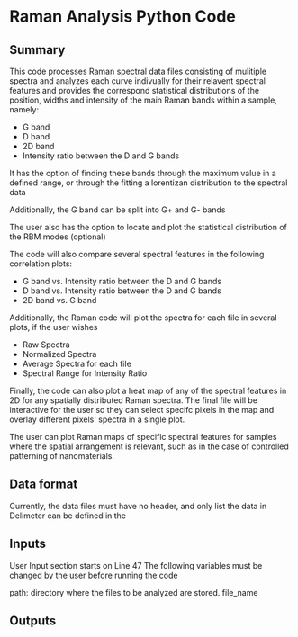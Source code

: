 # Raman Analysis Python Code


## Summary

This code processes Raman spectral data files consisting of mulitiple spectra and analyzes each curve indivually for their relavent spectral features and provides the correspond statistical distributions of the position, widths and intensity of the main Raman bands within a sample, namely:

* G band
* D band
* 2D band
* Intensity ratio between the D and G bands

It has the option of finding these bands through the maximum value in a defined range, or through the fitting a lorentizan distribution to the spectral data

Additionally, the G band can be split into G+ and G- bands

The user also has the option to locate and plot the statistical distribution of the RBM modes (optional)

The code will also compare several spectral features in the following correlation plots:
* G band vs. Intensity ratio between the D and G bands
* D band vs. Intensity ratio between the D and G bands
* 2D band vs. G band

Additionally, the Raman code will plot the spectra for each file in several plots, if the user wishes
* Raw Spectra
* Normalized Spectra
* Average Spectra for each file
* Spectral Range for Intensity Ratio

Finally, the code can also plot a heat map of any of the spectral features in 2D for any spatially distributed Raman spectra. The final file will be interactive for the user so they can select specifc pixels in the map and overlay different pixels' spectra in a single plot.

The user can plot Raman maps of specific spectral features for samples where the spatial arrangement is relevant, such as in the case of controlled patterning of nanomaterials.  


## Data format

Currently, the data files must have no header, and only list the data in 
Delimeter can be defined in the 


## Inputs
User Input section starts on Line 47
The following variables must be changed by the user before running the code

path: directory where the files to be analyzed are stored.
file_name


## Outputs
